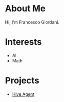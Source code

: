 # About Me
Hi, I'm Francesco Giordani.

# Interests
- AI
- Math

# Projects 
- [Hive Agent](https://github.com/kristoji/Bees_Knees)

